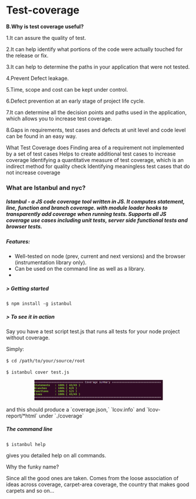 
# Test-coverage


**B.Why is test coverage useful?**

1.It can assure the quality of test.

2.It can help identify what portions of the code were actually touched for the release or fix.

3.It can help to determine the paths in your application that were not tested.

4.Prevent Defect leakage.

5.Time, scope and cost can be kept under control.

6.Defect prevention at an early stage of project life cycle.

7.It can determine all the decision points and paths used in the application, which allows you to increase test coverage.

8.Gaps in requirements, test cases and defects at unit level and code level can be found in an easy way.

What Test Coverage does
Finding area of a requirement not implemented by a set of test cases
Helps to create additional test cases to increase coverage
Identifying a quantitative measure of test coverage, which is an indirect method for quality check
Identifying meaningless test cases that do not increase coverage


### What are Istanbul and nyc?
##### Istanbul - a JS code coverage tool written in JS. It computes statement, line, function and branch coverage. with module loader hooks to transparently add coverage when running tests. Supports all JS coverage use cases including unit tests, server side functional tests and browser tests.

##### Features:
* Well-tested on node (prev, current and next versions) and the browser (instrumentation library only).
* Can be used on the command line as well as a library.
*
##### > Getting started
`$ npm install -g istanbul`

##### > To see it in action
Say you have a test script test.js that runs all tests for your node project without coverage.

Simply:

`$ cd /path/to/your/source/root`

`$ istanbul cover test.js`
<p align="center">
  <img src="istanbul.png" width="350"/>
</p>
and this should produce a `coverage.json,` `lcov.info` and `lcov-report/*html` under `./coverage`

##### The command line
`$ istanbul help`

gives you detailed help on all commands.

Why the funky name?

Since all the good ones are taken.
 Comes from the loose association of ideas across coverage, carpet-area coverage, the country that makes good carpets and so on...
